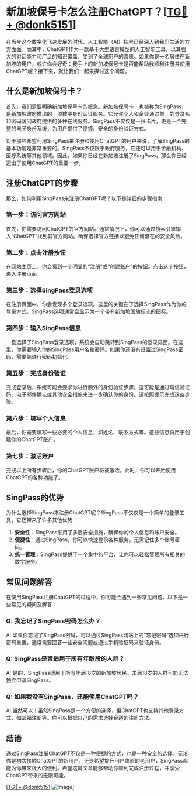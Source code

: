 # 新加坡保号卡怎么注册ChatGPT？[[TG💪+ @donk5151](https://t.me/s/donk5151)]

在当今这个数字化飞速发展的时代，人工智能（AI）技术已经深入到我们生活的方方面面。而其中，ChatGPT作为一款基于大型语言模型的人工智能工具，以其强大的对话能力和广泛的知识覆盖，受到了全球用户的青睐。如果你是一名居住在新加坡的用户，或许你会好奇：我手上的新加坡保号卡是否能帮助我顺利注册并使用ChatGPT呢？接下来，就让我们一起来探讨这个问题。

## 什么是新加坡保号卡？

首先，我们需要明确新加坡保号卡的概念。新加坡保号卡，也被称为SingPass，是新加坡政府推出的一项数字身份认证服务。它允许个人和企业通过单一的登录名和密码访问政府提供的多种在线服务。SingPass不仅仅是一张卡片，更是一个完整的电子身份系统，为用户提供了便捷、安全的身份验证方式。

对于那些希望利用SingPass来注册和使用ChatGPT的用户来说，了解SingPass的基本功能是非常重要的。SingPass不仅限于政府服务，它还可以用于金融机构、医疗系统等其他领域。因此，如果你已经在新加坡注册了SingPass，那么你已经迈出了使用ChatGPT的重要一步。

## 注册ChatGPT的步骤

那么，如何利用SingPass来注册ChatGPT呢？以下是详细的步骤指南：

### 第一步：访问官方网站

首先，你需要访问ChatGPT的官方网站。通常情况下，你可以通过搜索引擎输入“ChatGPT”找到其官方网站。确保选择官方链接以避免任何潜在的安全风险。

### 第二步：点击注册按钮

在网站主页上，你会看到一个明显的“注册”或“创建账户”的按钮。点击这个按钮，进入注册页面。

### 第三步：选择SingPass登录选项

在注册页面中，你会发现多个登录选项。这里的关键在于选择SingPass作为你的登录方式。SingPass选项通常会显示为一个带有新加坡国旗标志的图标。

### 第四步：输入SingPass信息

一旦选择了SingPass登录选项，系统会自动跳转到SingPass的登录界面。在这里，你需要输入你的SingPass用户名和密码。如果你还没有设置过SingPass密码，需要先进行密码初始化。

### 第五步：完成身份验证

完成登录后，系统可能会要求你进行额外的身份验证步骤。这可能是通过短信验证码、电子邮件确认或其他安全措施来进一步确认你的身份。请按照提示完成这些步骤。

### 第六步：填写个人信息

最后，你需要填写一些必要的个人信息，如姓名、联系方式等。这些信息将用于创建你的ChatGPT账户。

### 第七步：激活账户

完成以上所有步骤后，你的ChatGPT账户将被激活。此时，你可以开始使用ChatGPT的各种功能了。

## SingPass的优势

为什么选择SingPass来注册ChatGPT呢？SingPass不仅仅是一个简单的登录工具，它还带来了许多其他优势：

1. **安全性**：SingPass采用了多层安全措施，确保你的个人信息和账户安全。
2. **便捷性**：通过SingPass，你可以快速登录各种服务，无需记住多个账号密码。
3. **统一管理**：SingPass提供了一个集中的平台，让你可以轻松管理所有相关的数字服务。

## 常见问题解答

在使用SingPass注册ChatGPT的过程中，你可能会遇到一些常见问题。以下是一些常见的疑问及解答：

### Q: 我忘记了SingPass密码怎么办？

A: 如果你忘记了SingPass密码，可以通过SingPass网站上的“忘记密码”选项进行密码重置。通常需要回答一些安全问题或通过手机验证码来验证身份。

### Q: SingPass是否适用于所有年龄段的人群？

A: 是的，SingPass适用于所有年满18岁的新加坡居民。未满18岁的人群可能无法独立申请SingPass。

### Q: 如果我没有SingPass，还能使用ChatGPT吗？

A: 当然可以！虽然SingPass是一个方便的选择，但ChatGPT也支持其他登录方式，如邮箱注册等。你可以根据自己的需求选择合适的注册方法。

## 结语

通过SingPass注册ChatGPT不仅是一种便捷的方式，也是一种安全的选择。无论你是初次接触ChatGPT的新用户，还是希望提升用户体验的老用户，SingPass都能为你带来极大的便利。希望这篇文章能够帮助你顺利完成注册过程，并享受ChatGPT带来的无限可能。

[[TG💪+ @donk5151](https://t.me/s/donk5151) ![Image](https://i.postimg.cc/rwNCRYN7/Snipaste-2025-04-30-17-27-05.png)]